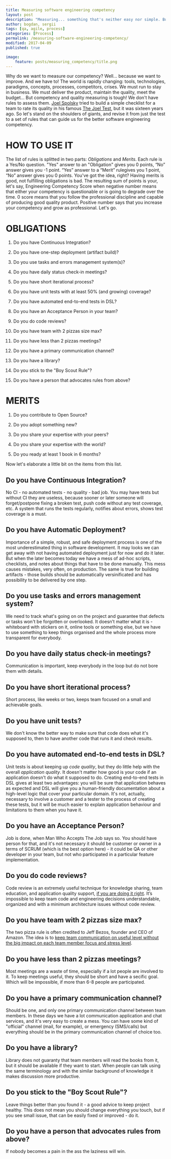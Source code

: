```yaml
---
title: Measuring software engineering competency
layout: post
description: "Measuring... something that's neither easy nor simple. But let's try!"
author: bogdan, sergii
tags: [qa, agile, process]
categories: [Process]
permalink: /measuring-software-engineering-competency/
modified: 2017-04-09
published: true

image:
    feature: posts/measuring_competency/title.png
---
```



Why do we want to measure our competency? Well... because we want to improve. And we have to! The world is rapidly changing: tools, technologies, paradigms, concepts, processes, competitors, crises. We must run to stay in business. We must deliver the product, maintain the quality, meet the budget...
But competency and quality measuring is tough! We don't have rules to assess them. [Joel Spolsky](http://www.joelonsoftware.com/) tried to build a simple checklist for a team to rate its quality in his famous [The Joel Test](http://www.joelonsoftware.com/articles/fog0000000043.html), but it was sixteen years ago. So let's stand on the shoulders of giants, and revise it from just the test to a set of rules that can guide us for the better software engineering competency.  
 
<!-- more -->

# HOW TO USE IT


The list of rules is splitted in two parts: *Obligations* and *Merits*. Each rule is a Yes/No question. "Yes" answer to an "Obligation" gives you 0 points, “No” answer gives you -1 point. “Yes” answer to a “Merit” rulegives you 1 point, “No” answer gives you 0 points. You've got the idea, right? Having merits is good, not fulfilling obligations is bad.
The resulting sum of points is your, let's say, Engineering Competency Score when negative number means that either your competency is questionable or is going to degrade over the time. 0 score means that you follow the professional discipline and capable of producing good quality product. Positive number says that you increase your competency and grow as professional.
Let's go.

# OBLIGATIONS

1. Do you have Continuous Integration?

2. Do you have one-step deployment (artifact build)?

3. Do you use tasks and errors management system(s)?

4. Do you have daily status check-in meetings?

5. Do you have short iterational process?

6. Do you have unit tests with at least 50% (and growing) coverage?

7. Do you have automated end-to-end tests in DSL?

8. Do you have an Acceptance Person in your team?

9. Do you do code reviews?

10. Do you have team with 2 pizzas size max?

11. Do you have less than 2 pizzas meetings?

12. Do you have a primary communication channel?

13. Do you have a library?

14. Do you stick to the "Boy Scout Rule"?

15. Do you have a person that advocates rules from above?

# MERITS

1. Do you contribute to Open Source?

2. Do you adopt something new?

3. Do you share your expertise with your peers?

4. Do you share your expertise with the world?

5. Do you ready at least 1 book in 6 months?

Now let's elaborate a little bit on the items from this list.

## Do you have Continuous Integration?

No CI - no automated tests - no quality - bad job. You may have tests but without CI they are useless, because sooner or later someone will forget/postpone fixing a broken test, push code without any test coverage, etc. A system that runs the tests regularly, notifies about errors, shows test coverage is a must.

## Do you have Automatic Deployment?

Importance of a simple, robust, and safe deployment process is one of the most underestimated thing in software development. It may looks we can get away with not having automated deployment just for now and do it later. But when the later becomes today we have a mess of ad-hoc scripts, checklists, and notes about things that have to be done manually. This mess causes mistakes, very often, on production. The same is true for building artifacts - those builds should be automatically versinificated and has possibility to be delivered by one step. 

## Do you use tasks and errors management system?

We need to track what's going on on the project and guarantee that defects or tasks won't be forgotten or overlooked. It doesn’t matter what it is - whiteboard with stickers on it, online tools or something else, but we have to use something to keep things organised and the whole process more transparent for everybody. 

## Do you have daily status check-in meetings?

Communication is important, keep everybody in the loop but do not bore them with details. 

## Do you have short iterational process?

Short process, like weeks or two, keeps team focused on a small and achievable goals.

## Do you have unit tests?

We don't know the better way to make sure that code does what it's supposed to, then to have another code that runs it and check results.

## Do you have automated end-to-end tests in DSL?

Unit tests is about keeping up *code quality*, but they do little help with the overall *application quality*. It doesn't matter how good is your code if an application doesn't do what it supposed to do. Creating end-to-end tests in DSL gives at least two advantages: you will be sure that application behaves as expected and DSL will give you a human-friendly documentation about a high-level logic that cover your particular domain. It's not, actually, necessary to involve a customer and a tester to the process of creating these tests, but it will be much easier to explain application behaviour and limitations to them when you have it.

## Do you have an Acceptance Person?

Job is done, when Man Who Accepts The Job says so. You should have person for that, and it's not necessary it should be customer or owner in a terms of SCRUM (which is the best option here) - it could be QA or other developer in your team, but not who participated in a particular feature implementation.

## Do you do code reviews?

Code review is an extremely useful technique for knowledge sharing, team education, and application quality support, [if you are doing it right](http://www.savvyclutch.com/Make-Code-Review-Useful-Again/). It’s impossible to keep team code and engineering decisions understandable, organized and with a minimum architecture issues without code review.

## Do you have team with 2 pizzas size max?

The two pizza rule is often credited to Jeff Bezos, founder and CEO of Amazon. The idea is to [keep team communication on useful level without the big impact on each team member focus and stress level](http://blog.idonethis.com/two-pizza-team/). 

## Do you have less than 2 pizzas meetings?

Most meetings are a waste of time, especially if a lot people are involved to it. To keep meetings useful, they should be short and have a secific goal. Which will be impossible, if more than 6-8 people are participated. 

## Do you have a primary communication channel?

Should be one, and only one primary communication channel between team members. In these days we have a lot communication application and chat services, and it's very easy to create a mess. You can have some kind of "official" channel (mail, for example), or emergency (SMS/calls) but everything should be in the primary communication channel of choice too. 

## Do you have a library?

Library does not guaranty that team members will read the books from it, but it should be available if they want to start. When people can talk using the same terminology and with the similar background of knowledge it makes discussion more productive.  

## Do you stick to the "Boy Scout Rule"?

Leave things better than you found it - a good advice to keep project healthy. This does not mean you should change everything you touch, but if you see small issue, that can be easily fixed or improved -  do it.

## Do you have a person that advocates rules from above?

If nobody becomes a pain in the ass the laziness will win.
